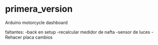 primera_version
===============

Arduino motorcycle dashboard 

faltantes:
-back en setup
-recalcular medidor de nafta
-sensor de luces
-Rehacer placa cambios
